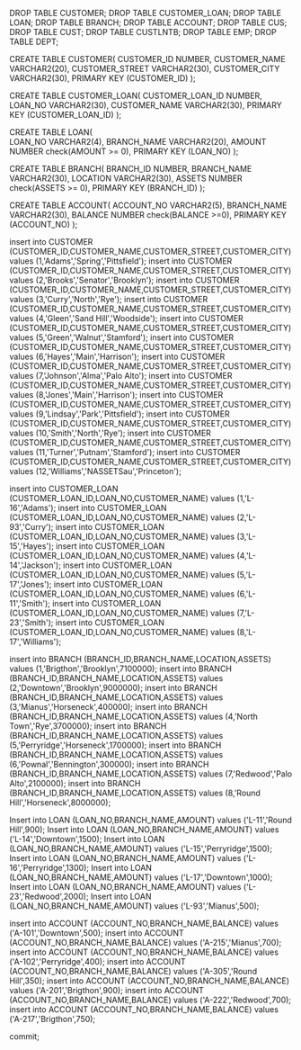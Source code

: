 DROP TABLE CUSTOMER;
DROP TABLE CUSTOMER_LOAN;
DROP TABLE LOAN;
DROP TABLE BRANCH;
DROP TABLE ACCOUNT;
DROP TABLE CUS;
DROP TABLE CUST;
DROP TABLE CUSTLNTB;
DROP TABLE EMP;
DROP TABLE DEPT;

CREATE TABLE CUSTOMER(
	CUSTOMER_ID NUMBER,
	CUSTOMER_NAME VARCHAR2(20),
	CUSTOMER_STREET VARCHAR2(30),
	CUSTOMER_CITY VARCHAR2(30),
	PRIMARY KEY (CUSTOMER_ID)
);

CREATE TABLE CUSTOMER_LOAN(
	CUSTOMER_LOAN_ID NUMBER,
	LOAN_NO VARCHAR2(30),
	CUSTOMER_NAME VARCHAR2(30),
	PRIMARY KEY (CUSTOMER_LOAN_ID)
);

CREATE TABLE LOAN(	
	LOAN_NO VARCHAR2(4), 
	BRANCH_NAME VARCHAR2(20), 
	AMOUNT NUMBER check(AMOUNT >= 0), 
	PRIMARY KEY (LOAN_NO)
);

CREATE TABLE BRANCH(
	BRANCH_ID NUMBER,
	BRANCH_NAME VARCHAR2(30),
	LOCATION VARCHAR2(30),
	ASSETS NUMBER check(ASSETS >= 0),
	PRIMARY KEY (BRANCH_ID)
);

CREATE TABLE ACCOUNT(
	ACCOUNT_NO VARCHAR2(5),
	BRANCH_NAME VARCHAR2(30),
	BALANCE NUMBER check(BALANCE >=0),
	PRIMARY KEY (ACCOUNT_NO)
);

insert into CUSTOMER (CUSTOMER_ID,CUSTOMER_NAME,CUSTOMER_STREET,CUSTOMER_CITY) values (1,'Adams','Spring','Pittsfield');
insert into CUSTOMER (CUSTOMER_ID,CUSTOMER_NAME,CUSTOMER_STREET,CUSTOMER_CITY) values (2,'Brooks','Senator','Brooklyn');
insert into CUSTOMER (CUSTOMER_ID,CUSTOMER_NAME,CUSTOMER_STREET,CUSTOMER_CITY) values (3,'Curry','North','Rye');
insert into CUSTOMER (CUSTOMER_ID,CUSTOMER_NAME,CUSTOMER_STREET,CUSTOMER_CITY) values (4,'Gleen','Sand Hill','Woodside');
insert into CUSTOMER (CUSTOMER_ID,CUSTOMER_NAME,CUSTOMER_STREET,CUSTOMER_CITY) values (5,'Green','Walnut','Stamford');
insert into CUSTOMER (CUSTOMER_ID,CUSTOMER_NAME,CUSTOMER_STREET,CUSTOMER_CITY) values (6,'Hayes','Main','Harrison');
insert into CUSTOMER (CUSTOMER_ID,CUSTOMER_NAME,CUSTOMER_STREET,CUSTOMER_CITY) values (7,'Johnson','Alma','Palo Alto');
insert into CUSTOMER (CUSTOMER_ID,CUSTOMER_NAME,CUSTOMER_STREET,CUSTOMER_CITY) values (8,'Jones','Main','Harrison');
insert into CUSTOMER (CUSTOMER_ID,CUSTOMER_NAME,CUSTOMER_STREET,CUSTOMER_CITY) values (9,'Lindsay','Park','Pittsfield');
insert into CUSTOMER (CUSTOMER_ID,CUSTOMER_NAME,CUSTOMER_STREET,CUSTOMER_CITY) values (10,'Smith','North','Rye');
insert into CUSTOMER (CUSTOMER_ID,CUSTOMER_NAME,CUSTOMER_STREET,CUSTOMER_CITY) values (11,'Turner','Putnam','Stamford');
insert into CUSTOMER (CUSTOMER_ID,CUSTOMER_NAME,CUSTOMER_STREET,CUSTOMER_CITY) values (12,'Williams','NASSETSau','Princeton');

insert into CUSTOMER_LOAN (CUSTOMER_LOAN_ID,LOAN_NO,CUSTOMER_NAME) values (1,'L-16','Adams');
insert into CUSTOMER_LOAN (CUSTOMER_LOAN_ID,LOAN_NO,CUSTOMER_NAME) values (2,'L-93','Curry');
insert into CUSTOMER_LOAN (CUSTOMER_LOAN_ID,LOAN_NO,CUSTOMER_NAME) values (3,'L-15','Hayes');
insert into CUSTOMER_LOAN (CUSTOMER_LOAN_ID,LOAN_NO,CUSTOMER_NAME) values (4,'L-14','Jackson');
insert into CUSTOMER_LOAN (CUSTOMER_LOAN_ID,LOAN_NO,CUSTOMER_NAME) values (5,'L-17','Jones');
insert into CUSTOMER_LOAN (CUSTOMER_LOAN_ID,LOAN_NO,CUSTOMER_NAME) values (6,'L-11','Smith');
insert into CUSTOMER_LOAN (CUSTOMER_LOAN_ID,LOAN_NO,CUSTOMER_NAME) values (7,'L-23','Smith');
insert into CUSTOMER_LOAN (CUSTOMER_LOAN_ID,LOAN_NO,CUSTOMER_NAME) values (8,'L-17','Williams');

insert into BRANCH (BRANCH_ID,BRANCH_NAME,LOCATION,ASSETS) values (1,'Brigthon','Brooklyn',7100000);
insert into BRANCH (BRANCH_ID,BRANCH_NAME,LOCATION,ASSETS) values (2,'Downtown','Brooklyn',9000000);
insert into BRANCH (BRANCH_ID,BRANCH_NAME,LOCATION,ASSETS) values (3,'Mianus','Horseneck',400000);
insert into BRANCH (BRANCH_ID,BRANCH_NAME,LOCATION,ASSETS) values (4,'North Town','Rye',3700000);
insert into BRANCH (BRANCH_ID,BRANCH_NAME,LOCATION,ASSETS) values (5,'Perryridge','Horseneck',1700000);
insert into BRANCH (BRANCH_ID,BRANCH_NAME,LOCATION,ASSETS) values (6,'Pownal','Bennington',300000);
insert into BRANCH (BRANCH_ID,BRANCH_NAME,LOCATION,ASSETS) values (7,'Redwood','Palo Alto',2100000);
insert into BRANCH (BRANCH_ID,BRANCH_NAME,LOCATION,ASSETS) values (8,'Round Hill','Horseneck',8000000);

Insert into LOAN (LOAN_NO,BRANCH_NAME,AMOUNT) values ('L-11','Round Hill',900);
Insert into LOAN (LOAN_NO,BRANCH_NAME,AMOUNT) values ('L-14','Downtown',1500);
Insert into LOAN (LOAN_NO,BRANCH_NAME,AMOUNT) values ('L-15','Perryridge',1500);
Insert into LOAN (LOAN_NO,BRANCH_NAME,AMOUNT) values ('L-16','Perryridge',1300);
Insert into LOAN (LOAN_NO,BRANCH_NAME,AMOUNT) values ('L-17','Downtown',1000);
Insert into LOAN (LOAN_NO,BRANCH_NAME,AMOUNT) values ('L-23','Redwood',2000);
Insert into LOAN (LOAN_NO,BRANCH_NAME,AMOUNT) values ('L-93','Mianus',500);

insert into ACCOUNT (ACCOUNT_NO,BRANCH_NAME,BALANCE) values ('A-101','Downtown',500);
insert into ACCOUNT (ACCOUNT_NO,BRANCH_NAME,BALANCE) values ('A-215','Mianus',700);
insert into ACCOUNT (ACCOUNT_NO,BRANCH_NAME,BALANCE) values ('A-102','Perryridge',400);
insert into ACCOUNT (ACCOUNT_NO,BRANCH_NAME,BALANCE) values ('A-305','Round Hill',350);
insert into ACCOUNT (ACCOUNT_NO,BRANCH_NAME,BALANCE) values ('A-201','Brigthon',900);
insert into ACCOUNT (ACCOUNT_NO,BRANCH_NAME,BALANCE) values ('A-222','Redwood',700);
insert into ACCOUNT (ACCOUNT_NO,BRANCH_NAME,BALANCE) values ('A-217','Brigthon',750);

commit;

